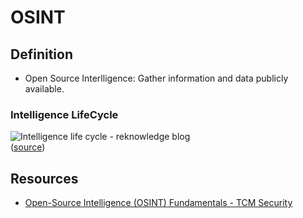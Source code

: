 # OSINT

## Definition

- Open Source Interlligence: Gather information and data publicly available.

### Intelligence LifeCycle

![Intelligence life cycle - reknowledge blog](https://blog.reknowledge.tech/hubfs/%D0%9A%D0%BE%D0%BF%D0%B8%D0%B5%20%D0%BD%D0%B0%20Untitled%20Design%281%29-min.png)  
([source](https://blog.reknowledge.tech/blog/osint-analyst-replaced-by-automation))  

## Resources

- [Open-Source Intelligence (OSINT) Fundamentals - TCM Security](https://academy.tcm-sec.com/p/osint-fundamentals)
